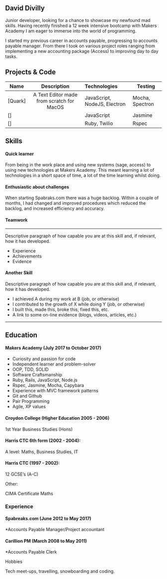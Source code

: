 ## David Divilly

Junior developer, looking for a chance to showcase my newfound mad skills. Having recently finished a 12 week intensive bootcamp with Makers Academy I am eager to immerse into the world of programming.

I started my previous career in accounts payable, progressing to accounts payable manager. From there I took on various project roles ranging from implementing a new accounting package (Access) to improving day to day tasks.

## Projects & Code

| Name                       | Description                                                                   | Technologies                     |  Testing                           |
| -------------------------- |:-----------------------------------------------------------------------------:|:-------------------|-------------------|
| [Quark]      |  	A Text Editor made from scratch for MacOS             |JavaScript, NodeJS, Electron         | Mocha, Spectron      |
| []      || JavaScript             | Jasmine       |
| []       || Ruby, Twilio           | Rspec  

## Skills

#### Quick learner
From being in the work place and using new systems (sage, access) to using new technologies at Makers Academy. This meant learning a lot of technologies in a short space of time, a lot of the time learning whilst doing.

#### Enthusiastic about challenges
When starting Spabraks.com there was a huge backlog. Within a couple of months, I had changed and improved procedures which reduced the backlog, and increased efficiency and accuracy.

#### Teamwork



*************
Descriptive paragraph of how capable you are at this skill and, if relevant, how it has developed.

- Experience
- Achievements
- Evidence


#### Another Skill

Descriptive paragraph of how capable you are at this skill and, if relevant, how it has developed.

- I achieved A during my work at B (job, or otherwise)
- I contributed to the growth of X while doing Y (job, or otherwise)
- I built this, made this, broke this, fixed this, etc.
- A link to some on-line evidence (blogs, videos, articles, etc.)

*************

## Education

#### Makers Academy (July 2017 to October 2017)
 - Curiosity and passion for code
 - Independent learner and problem-solver
 - OOP, TDD, SOLID
 - Software Craftsmanship
 - Ruby, Rails, JavaScript, Node.js
 - Rspec, Jasmine, Mocha, Capybara
 - Experience with MVC framework patterns
 - Git and Github
 - Pair Programming
 - Agile, XP values


#### Croydon College (Higher Education 2005 - 2006)

1st Year Business Studies (Hons)

#### Harris CTC 6th form (2002 - 2004):

A level: Maths, Business Studies, IT
    
#### Harris CTC (1997 - 2002):

12 GCSE’s (A-C)
         
Other:

CIMA Certificate Maths


### Experience

#### Spabreaks.com (June 2012 to May 2017)

*Accounts Payable Manager/Project accountant


#### Carillion PM (March 2008 to May 2011)

*Accounts Payable Clerk

Hobbies

Tech meet-ups, travelling, snowboarding and coding.
